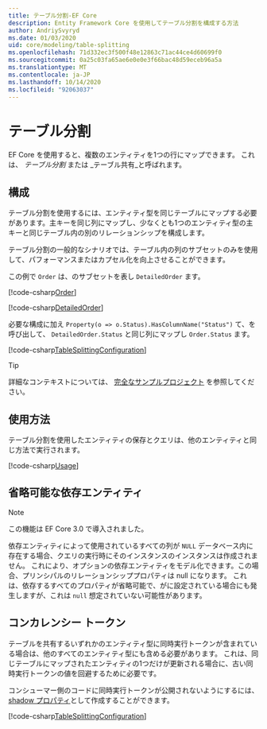 ```yaml
---
title: テーブル分割-EF Core
description: Entity Framework Core を使用してテーブル分割を構成する方法
author: AndriySvyryd
ms.date: 01/03/2020
uid: core/modeling/table-splitting
ms.openlocfilehash: 71d332ec3f500f48e12863c71ac44ce4d60699f0
ms.sourcegitcommit: 0a25c03fa65ae6e0e0e3f66bac48d59eceb96a5a
ms.translationtype: MT
ms.contentlocale: ja-JP
ms.lasthandoff: 10/14/2020
ms.locfileid: "92063037"
---
```

# <a name="table-splitting"></a>テーブル分割

EF Core を使用すると、複数のエンティティを1つの行にマップできます。 これは、 _テーブル分割_ または _テーブル共有_と呼ばれます。

## <a name="configuration"></a>構成

テーブル分割を使用するには、エンティティ型を同じテーブルにマップする必要があります。主キーを同じ列にマップし、少なくとも1つのエンティティ型の主キーと同じテーブル内の別のリレーションシップを構成します。

テーブル分割の一般的なシナリオでは、テーブル内の列のサブセットのみを使用して、パフォーマンスまたはカプセル化を向上させることができます。

この例で `Order` は、のサブセットを表し `DetailedOrder` ます。

[!code-csharp[Order](../../../samples/core/Modeling/TableSplitting/Order.cs?name=Order)]

[!code-csharp[DetailedOrder](../../../samples/core/Modeling/TableSplitting/DetailedOrder.cs?name=DetailedOrder)]

必要な構成に加え `Property(o => o.Status).HasColumnName("Status")` て、を呼び出して、 `DetailedOrder.Status` と同じ列にマップし `Order.Status` ます。

[!code-csharp[TableSplittingConfiguration](../../../samples/core/Modeling/TableSplitting/TableSplittingContext.cs?name=TableSplitting)]

> [!TIP]
> 詳細なコンテキストについては、 [完全なサンプルプロジェクト](https://github.com/dotnet/EntityFramework.Docs/tree/master/samples/core/Modeling/TableSplitting) を参照してください。

## <a name="usage"></a>使用方法

テーブル分割を使用したエンティティの保存とクエリは、他のエンティティと同じ方法で実行されます。

[!code-csharp[Usage](../../../samples/core/Modeling/TableSplitting/Program.cs?name=Usage)]

## <a name="optional-dependent-entity"></a>省略可能な依存エンティティ

> [!NOTE]
> この機能は EF Core 3.0 で導入されました。

依存エンティティによって使用されているすべての列が `NULL` データベース内に存在する場合、クエリの実行時にそのインスタンスのインスタンスは作成されません。 これにより、オプションの依存エンティティをモデル化できます。この場合、プリンシパルのリレーションシッププロパティは null になります。 これは、依存するすべてのプロパティが省略可能で、がに設定されている場合にも発生しますが、これは `null` 想定されていない可能性があります。

## <a name="concurrency-tokens"></a>コンカレンシー トークン

テーブルを共有するいずれかのエンティティ型に同時実行トークンが含まれている場合は、他のすべてのエンティティ型にも含める必要があります。 これは、同じテーブルにマップされたエンティティの1つだけが更新される場合に、古い同時実行トークンの値を回避するために必要です。

コンシューマー側のコードに同時実行トークンが公開されないようにするには、 [shadow プロパティ](xref:core/modeling/shadow-properties)として作成することができます。

[!code-csharp[TableSplittingConfiguration](../../../samples/core/Modeling/TableSplitting/TableSplittingContext.cs?name=ConcurrencyToken&highlight=2)]
